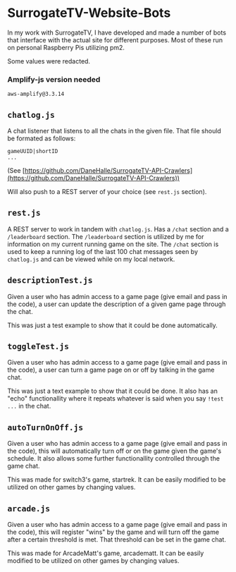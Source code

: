 # SurrogateTV-Website-Bots
In my work with SurrogateTV, I have developed and made a number of bots that interface with the actual site for different purposes. Most of these run on personal Raspberry Pis utilizing pm2. 

Some values were redacted.

### Amplify-js version needed
`aws-amplify@3.3.14`

## `chatlog.js`
A chat listener that listens to all the chats in the given file. That file should be formated as follows:
```
gameUUID|shortID
...
```
(See [https://github.com/DaneHalle/SurrogateTV-API-Crawlers](https://github.com/DaneHalle/SurrogateTV-API-Crawlers))

Will also push to a REST server of your choice (see `rest.js` section). 

## `rest.js`
A REST server to work in tandem with `chatlog.js`. Has a `/chat` section and a `/leaderboard` section. The `/leaderboard` section is utilized by me for information on my current running game on the site. The `/chat` section is used to keep a running log of the last 100 chat messages seen by `chatlog.js` and can be viewed while on my local network. 

## `descriptionTest.js`
Given a user who has admin access to a game page (give email and pass in the code), a user can update the description of a given game page through the chat. 

This was just a test example to show that it could be done automatically. 

## `toggleTest.js`
Given a user who has admin access to a game page (give email and pass in the code), a user can turn a game page on or off by talking in the game chat. 

This was just a text example to show that it could be done. It also has an "echo" functionallity where it repeats whatever is said when you say `!test ...` in the chat. 

## `autoTurnOnOff.js`
Given a user who has admin access to a game page (give email and pass in the code), this will automatically turn off or on the game given the game's schedule. It also allows some further functionallity controlled through the game chat.

This was made for switch3's game, startrek. It can be easily modified to be utilized on other games by changing values. 

## `arcade.js`
Given a user who has admin access to a game page (give email and pass in the code), this will register "wins" by the game and will turn off the game after a certain threshold is met. That threshold can be set in the game chat. 

This was made for ArcadeMatt's game, arcadematt. It can be easily modified to be utilized on other games by changing values. 
